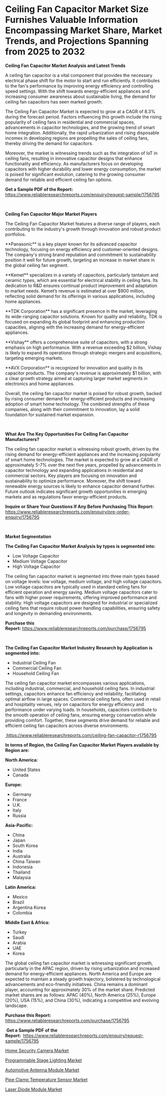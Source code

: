 <p><h1>Ceiling Fan Capacitor Market Size Furnishes Valuable Information Encompassing Market Share, Market Trends, and Projections Spanning from 2025 to 2032</h1></p><p><strong>Ceiling Fan Capacitor Market Analysis and Latest Trends</strong></p>
<p><p>A ceiling fan capacitor is a vital component that provides the necessary electrical phase shift for the motor to start and run efficiently. It contributes to the fan's performance by improving energy efficiency and controlling speed settings. With the shift towards energy-efficient appliances and increasing consumer awareness about sustainable living, the demand for ceiling fan capacitors has seen marked growth.</p><p>The Ceiling Fan Capacitor Market is expected to grow at a CAGR of 8.3% during the forecast period. Factors influencing this growth include the rising popularity of ceiling fans in residential and commercial spaces, advancements in capacitor technologies, and the growing trend of smart home integration. Additionally, the rapid urbanization and rising disposable incomes in developing regions are propelling the sales of ceiling fans, thereby driving the demand for capacitors.</p><p>Moreover, the market is witnessing trends such as the integration of IoT in ceiling fans, resulting in innovative capacitor designs that enhance functionality and efficiency. As manufacturers focus on developing capacitors with higher durability and lower energy consumption, the market is poised for significant evolution, catering to the growing consumer demand for reliable and efficient ceiling fan options.</p></p>
<p><strong>Get a Sample PDF of the Report:&nbsp;</strong> <a href="https://www.reliableresearchreports.com/enquiry/request-sample/1756795?utm_campaign=33&utm_medium=2&utm_source=Github&utm_content=ia&utm_term=10022025&utm_id=ceiling-fan-capacitor">https://www.reliableresearchreports.com/enquiry/request-sample/1756795</a></p>
<p>&nbsp;</p>
<p><strong>Ceiling Fan Capacitor Major Market Players</strong></p>
<p><p>The Ceiling Fan Capacitor Market features a diverse range of players, each contributing to the industry's growth through innovation and robust product portfolios.</p><p>**Panasonic** is a key player known for its advanced capacitor technology, focusing on energy efficiency and customer-oriented designs. The company's strong brand reputation and commitment to sustainability position it well for future growth, targeting an increase in market share in the global ceiling fan segment.</p><p>**Kemet** specializes in a variety of capacitors, particularly tantalum and ceramic types, which are essential for electrical stability in ceiling fans. Its dedication to R&D ensures continual product improvement and adaptation to market needs. Kemet’s revenue is estimated at over $900 million, reflecting solid demand for its offerings in various applications, including home appliances.</p><p>**TDK Corporation** has a significant presence in the market, leveraging its wide-ranging capacitor solutions. Known for quality and reliability, TDK is focused on expanding its global footprint and enhancing production capacities, aligning with the increasing demand for energy-efficient appliances.</p><p>**Vishay** offers a comprehensive suite of capacitors, with a strong emphasis on high performance. With a revenue exceeding $2 billion, Vishay is likely to expand its operations through strategic mergers and acquisitions, targeting emerging markets.</p><p>**AVX Corporation** is recognized for innovation and quality in its capacitor products. The company's revenue is approximately $1 billion, with a clear growth strategy aimed at capturing larger market segments in electronics and home appliances.</p><p>Overall, the ceiling fan capacitor market is poised for robust growth, backed by rising consumer demand for energy-efficient products and increasing adoption of smart home technology. The combined strengths of these companies, along with their commitment to innovation, lay a solid foundation for sustained market expansion.</p></p>
<p>&nbsp;</p>
<p><strong>What Are The Key Opportunities For Ceiling Fan Capacitor Manufacturers?</strong></p>
<p><p>The ceiling fan capacitor market is witnessing robust growth, driven by the rising demand for energy-efficient appliances and the increasing popularity of smart home technologies. The market is expected to grow at a CAGR of approximately 5-7% over the next five years, propelled by advancements in capacitor technology and expanding applications in residential and commercial sectors. Key players are focusing on innovation and sustainability to optimize performance. Moreover, the shift toward renewable energy sources is likely to enhance capacitor demand further. Future outlook indicates significant growth opportunities in emerging markets and as regulations favor energy-efficient products.</p></p>
<p><strong>Inquire or Share Your Questions If Any Before Purchasing This Report:</strong> <a href="https://www.reliableresearchreports.com/enquiry/pre-order-enquiry/1756795?utm_campaign=33&utm_medium=2&utm_source=Github&utm_content=ia&utm_term=10022025&utm_id=ceiling-fan-capacitor">https://www.reliableresearchreports.com/enquiry/pre-order-enquiry/1756795</a></p>
<p>&nbsp;</p>
<p><strong>Market Segmentation</strong></p>
<p><strong>The Ceiling Fan Capacitor Market Analysis by types is segmented into:</strong></p>
<p><ul><li>Low Voltage Capacitor</li><li>Medium Voltage Capacitor</li><li>High Voltage Capacitor</li></ul></p>
<p><p>The ceiling fan capacitor market is segmented into three main types based on voltage levels: low voltage, medium voltage, and high voltage capacitors. Low voltage capacitors are typically used in standard ceiling fans for efficient operation and energy saving. Medium voltage capacitors cater to fans with higher power requirements, offering improved performance and stability. High voltage capacitors are designed for industrial or specialized ceiling fans that require robust power handling capabilities, ensuring safety and longevity in demanding environments.</p></p>
<p><strong>Purchase this Report:&nbsp;</strong><a href="https://www.reliableresearchreports.com/purchase/1756795?utm_campaign=33&utm_medium=2&utm_source=Github&utm_content=ia&utm_term=10022025&utm_id=ceiling-fan-capacitor">https://www.reliableresearchreports.com/purchase/1756795</a></p>
<p>&nbsp;</p>
<p><strong>The Ceiling Fan Capacitor Market Industry Research by Application is segmented into:</strong></p>
<p><ul><li>Industrial Ceiling Fan</li><li>Commercial Ceiling Fan</li><li>Household Ceiling Fan</li></ul></p>
<p><p>The ceiling fan capacitor market encompasses various applications, including industrial, commercial, and household ceiling fans. In industrial settings, capacitors enhance fan efficiency and reliability, facilitating optimal airflow in large spaces. Commercial ceiling fans, often used in retail and hospitality venues, rely on capacitors for energy efficiency and performance under varying loads. In households, capacitors contribute to the smooth operation of ceiling fans, ensuring energy conservation while providing comfort. Together, these segments drive demand for reliable and efficient ceiling fan capacitors across diverse environments.</p></p>
<p><a href="https://www.reliableresearchreports.com/ceiling-fan-capacitor-r1756795?utm_campaign=33&utm_medium=2&utm_source=Github&utm_content=ia&utm_term=10022025&utm_id=ceiling-fan-capacitor">&nbsp;https://www.reliableresearchreports.com/ceiling-fan-capacitor-r1756795</a></p>
<p><strong>In terms of Region, the Ceiling Fan Capacitor Market Players available by Region are:</strong></p>
<p>
    <p> <strong> North America: </strong>
        <ul>
            <li>United States</li>
            <li>Canada</li>
        </ul>
        </p> 
    <p> <strong> Europe: </strong>
        <ul>
            <li>Germany</li>
            <li>France</li>
            <li>U.K.</li>
            <li>Italy</li>
            <li>Russia</li>
        </ul>
        </p> 
    <p> <strong> Asia-Pacific: </strong>
        <ul>
            <li>China</li>
            <li>Japan</li>
            <li>South Korea</li>
            <li>India</li>
            <li>Australia</li>
            <li>China Taiwan</li>
            <li>Indonesia</li>
            <li>Thailand</li>
            <li>Malaysia</li>
        </ul>
        </p> 
    <p> <strong> Latin America: </strong>
        <ul>
            <li>Mexico</li>
            <li>Brazil</li>
            <li>Argentina Korea</li>
            <li>Colombia</li>
        </ul>
        </p> 
    <p> <strong> Middle East & Africa: </strong>
        <ul>
            <li>Turkey</li>
            <li>Saudi</li>
            <li>Arabia</li>
            <li>UAE</li>
            <li>Korea</li>
        </ul>
    </p>
    </p>
<p><p>The global ceiling fan capacitor market is witnessing significant growth, particularly in the APAC region, driven by rising urbanization and increased demand for energy-efficient appliances. North America and Europe are expected to maintain a steady growth trajectory, bolstered by technological advancements and eco-friendly initiatives. China remains a dominant player, accounting for approximately 30% of the market share. Predicted market shares are as follows: APAC (40%), North America (25%), Europe (20%), USA (15%), and China (30%), indicating a competitive and evolving landscape.</p></p>
<p><strong>Purchase this Report: </strong><a href="https://www.reliableresearchreports.com/purchase/1756795?utm_campaign=33&utm_medium=2&utm_source=Github&utm_content=ia&utm_term=10022025&utm_id=ceiling-fan-capacitor">https://www.reliableresearchreports.com/purchase/1756795</a></p>
<p>&nbsp;<strong>Get a Sample PDF of the Report:&nbsp;&nbsp;</strong><a href="https://www.reliableresearchreports.com/enquiry/request-sample/1756795?utm_campaign=33&utm_medium=2&utm_source=Github&utm_content=ia&utm_term=10022025&utm_id=ceiling-fan-capacitor">https://www.reliableresearchreports.com/enquiry/request-sample/1756795</a></p>
<p><strong></strong></p>
<p><p><a href="https://github.com/adyawafurber1/Market-Research-Report-List-1/blob/main/home-security-camera-market.md?utm_campaign=33&utm_medium=2&utm_source=Github&utm_content=ia&utm_term=10022025&utm_id=ceiling-fan-capacitor">Home Security Camera Market</a></p><p><a href="https://github.com/akrachveslov/Market-Research-Report-List-1/blob/main/programmable-stage-lighting-market.md?utm_campaign=33&utm_medium=2&utm_source=Github&utm_content=ia&utm_term=10022025&utm_id=ceiling-fan-capacitor">Programmable Stage Lighting Market</a></p><p><a href="https://github.com/tashipmhuiri/Market-Research-Report-List-1/blob/main/automotive-antenna-module-market.md?utm_campaign=33&utm_medium=2&utm_source=Github&utm_content=ia&utm_term=10022025&utm_id=ceiling-fan-capacitor">Automotive Antenna Module Market</a></p><p><a href="https://github.com/pimanoruman/Market-Research-Report-List-1/blob/main/pipe-clamp-temperature-sensor-market.md?utm_campaign=33&utm_medium=2&utm_source=Github&utm_content=ia&utm_term=10022025&utm_id=ceiling-fan-capacitor">Pipe Clamp Temperature Sensor Market</a></p><p><a href="https://github.com/balapopepi/Market-Research-Report-List-1/blob/main/laser-diode-module-market.md?utm_campaign=33&utm_medium=2&utm_source=Github&utm_content=ia&utm_term=10022025&utm_id=ceiling-fan-capacitor">Laser Diode Module Market</a></p></p>